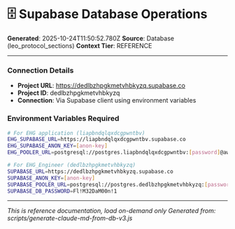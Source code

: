 # 🗄️ Supabase Database Operations

**Generated**: 2025-10-24T11:50:52.780Z
**Source**: Database (leo_protocol_sections)
**Context Tier**: REFERENCE

---

### Connection Details
- **Project URL**: https://dedlbzhpgkmetvhbkyzq.supabase.co
- **Project ID**: dedlbzhpgkmetvhbkyzq
- **Connection**: Via Supabase client using environment variables

### Environment Variables Required
```bash
# For EHG application (liapbndqlqxdcgpwntbv)
EHG_SUPABASE_URL=https://liapbndqlqxdcgpwntbv.supabase.co
EHG_SUPABASE_ANON_KEY=[anon-key]
EHG_POOLER_URL=postgresql://postgres.liapbndqlqxdcgpwntbv:[password]@aws-0-us-east-1.pooler.supabase.com:5432/postgres?sslmode=require

# For EHG_Engineer (dedlbzhpgkmetvhbkyzq)
SUPABASE_URL=https://dedlbzhpgkmetvhbkyzq.supabase.co
SUPABASE_ANON_KEY=[anon-key]
SUPABASE_POOLER_URL=postgresql://postgres.dedlbzhpgkmetvhbkyzq:[password]@aws-1-us-east-1.pooler.supabase.com:5432/postgres?sslmode=require
SUPABASE_DB_PASSWORD=Fl!M32DaM00n!1
```

---

*This is reference documentation, load on-demand only*
*Generated from: scripts/generate-claude-md-from-db-v3.js*
